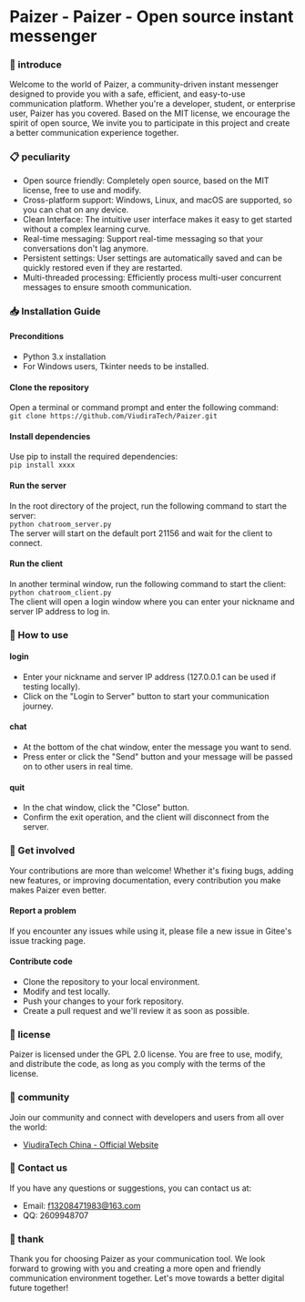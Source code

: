 # Paizer - Paizer - Open source instant messenger

### 🚀 introduce

Welcome to the world of Paizer, a community-driven instant messenger designed to provide you with a safe, efficient, and easy-to-use communication platform.
Whether you're a developer, student, or enterprise user, Paizer has you covered. Based on the MIT license, we encourage the spirit of open source,
We invite you to participate in this project and create a better communication experience together.

### 📋 peculiarity

* Open source friendly: Completely open source, based on the MIT license, free to use and modify.  
* Cross-platform support: Windows, Linux, and macOS are supported, so you can chat on any device.  
* Clean Interface: The intuitive user interface makes it easy to get started without a complex learning curve.  
* Real-time messaging: Support real-time messaging so that your conversations don't lag anymore.  
* Persistent settings: User settings are automatically saved and can be quickly restored even if they are restarted.  
* Multi-threaded processing: Efficiently process multi-user concurrent messages to ensure smooth communication.

### 📥 Installation Guide

#### Preconditions

* Python 3.x installation  
* For Windows users, Tkinter needs to be installed.

#### Clone the repository

Open a terminal or command prompt and enter the following command:  
`git clone https://github.com/ViudiraTech/Paizer.git` 

#### Install dependencies

Use pip to install the required dependencies:  
`pip install xxxx` 

#### Run the server

In the root directory of the project, run the following command to start the server:  
`python chatroom_server.py`   
The server will start on the default port 21156 and wait for the client to connect.

#### Run the client

In another terminal window, run the following command to start the client:  
`python chatroom_client.py`  
The client will open a login window where you can enter your nickname and server IP address to log in.

### 🔧 How to use

#### login

* Enter your nickname and server IP address (127.0.0.1 can be used if testing locally).  
* Click on the "Login to Server" button to start your communication journey.

#### chat

* At the bottom of the chat window, enter the message you want to send.  
* Press enter or click the "Send" button and your message will be passed on to other users in real time.

#### quit

* In the chat window, click the "Close" button.  
* Confirm the exit operation, and the client will disconnect from the server.

### 🤝 Get involved

Your contributions are more than welcome! Whether it's fixing bugs, adding new features, or improving documentation, every contribution you make makes Paizer even better.

#### Report a problem

If you encounter any issues while using it, please file a new issue in Gitee's issue tracking page.

#### Contribute code

* Clone the repository to your local environment.  
* Modify and test locally.  
* Push your changes to your fork repository.  
* Create a pull request and we'll review it as soon as possible.

### 📜 license

Paizer is licensed under the GPL 2.0 license. You are free to use, modify, and distribute the code, as long as you comply with the terms of the license.

### 💬 community

Join our community and connect with developers and users from all over the world:  
* [ViudiraTech China - Official Website](https://ViudiraTech.中国/)

### 📝 Contact us

If you have any questions or suggestions, you can contact us at:

*  Email: f13208471983@163.com  
*  QQ: 2609948707

### 🎉 thank

Thank you for choosing Paizer as your communication tool. We look forward to growing with you and creating a more open and friendly communication environment together.
Let's move towards a better digital future together!